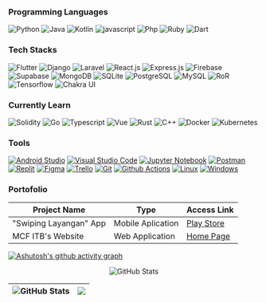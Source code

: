 ### Programming Languages
<p>
  <img alt="Python" src="https://img.shields.io/badge/-Python-272627?style=for-the-badge&logo=python"/>
  <img alt="Java" src="https://img.shields.io/badge/-Java-272627?style=for-the-badge&logo=java" /> 
  <img alt="Kotlin" src="https://img.shields.io/badge/-Kotlin-272627?style=for-the-badge&logo=kotlin" /> 
  <img alt="javascript" src="https://img.shields.io/badge/-Javascript-272627?style=for-the-badge&logo=javascript" /> 
  <img alt="Php" src="https://img.shields.io/badge/-Php-272627?style=for-the-badge&logo=php" />
  <img alt="Ruby" src="https://img.shields.io/badge/-Ruby-272627?style=for-the-badge&logo=ruby&logoColor=ff0000"/> 
  <img alt="Dart" src="https://img.shields.io/badge/-Dart-272627?style=for-the-badge&logo=dart&logoColor=1fb4e0"/> 
</p>

### Tech Stacks
<p>
  <img alt="Flutter" src="https://img.shields.io/badge/-Flutter-272627?style=for-the-badge&logo=flutter&logoColor=27ADE9" />
  <img alt="Django" src="https://img.shields.io/badge/-Django-272627?style=for-the-badge&logo=django"/>
  <img alt="Laravel" src="https://img.shields.io/badge/-Laravel-272627?style=for-the-badge&logo=laravel" />
  <img alt="React.js" src="https://img.shields.io/badge/-React.js-272627?style=for-the-badge&logo=react" /> 
  <img alt="Express.js" src="https://img.shields.io/badge/-Express.js-272627?style=for-the-badge&logo=express" /> 
  <img alt="Firebase" src="https://img.shields.io/badge/-Firebase-272627?style=for-the-badge&logo=firebase"/>
  <img alt="Supabase" src="https://img.shields.io/badge/-Supabase-272627?style=for-the-badge&logo=supabase"/>
  <img alt="MongoDB" src="https://img.shields.io/badge/-MongoDB-272627?style=for-the-badge&logo=mongodb"/>
  <img alt="SQLite" src="https://img.shields.io/badge/-SQLite-272627?style=for-the-badge&logo=sqlite"/>
  <img alt="PostgreSQL" src="https://img.shields.io/badge/-PostgreSQL-272627?style=for-the-badge&logo=postgresql"/>
  <img alt="MySQL" src="https://img.shields.io/badge/-MySQL-272627?style=for-the-badge&logo=mysql"/> 
  <img alt="RoR" src="https://img.shields.io/badge/-Ruby_on_Rails-272627?style=for-the-badge&logo=rubyonrails"/>
  <img alt="Tensorflow" src="https://img.shields.io/badge/-Tensorflow-272627?style=for-the-badge&logo=tensorflow"/>
  <img alt="Chakra UI" src="https://img.shields.io/badge/-Chakra_UI-272627?style=for-the-badge&logo=chakra-ui"/>
</p>

### Currently Learn
<p>
  <img alt="Solidity" src="https://img.shields.io/badge/-Solidity-272627?style=for-the-badge&logo=solidity" />
  <img alt="Go" src="https://img.shields.io/badge/-Go-272627?style=for-the-badge&logo=go" />
  <img alt="Typescript" src="https://img.shields.io/badge/-Typescript-272627?style=for-the-badge&logo=typescript" />
  <img alt="Vue" src="https://img.shields.io/badge/-Vue-272627?style=for-the-badge&logo=vue.js" />
  <img alt="Rust" src="https://img.shields.io/badge/-Rust-272627?style=for-the-badge&logo=rust" />
  <img alt="C++" src="https://img.shields.io/badge/-C++-272627?style=for-the-badge&logo=cplusplus" />
  <img alt="Docker" src="https://img.shields.io/badge/-Docker-272627?style=for-the-badge&logo=docker" />
  <img alt="Kubernetes" src="https://img.shields.io/badge/-Kubernetes-272627?style=for-the-badge&logo=kubernetes" />
</p>

### Tools
<p>
  <a href="https://developer.android.com/studio"><img alt="Android Studio" src="https://img.shields.io/badge/Android_Studio-272627?logo=android+studio&style=for-the-badge"/></a>
  <a href="https://code.visualstudio.com/"><img alt="Visual Studio Code" src="https://img.shields.io/badge/Visual_Studio_Code-272627?logo=visual+studio+code&style=for-the-badge&logoColor=22ACF3"/></a>
  <a href="#"><img alt="Jupyter Notebook" src="https://img.shields.io/badge/Jupyter_Notebook-272627?logo=jupyter&style=for-the-badge"/></a>
  <a href="#"><img alt="Postman" src="https://img.shields.io/badge/Postman-272627?logo=postman&style=for-the-badge"/></a>
  <a href="#"><img alt="Replit" src="https://img.shields.io/badge/Replit-272627?logo=replit&style=for-the-badge"/></a> 
  <a href="#"><img alt="Figma" src="https://img.shields.io/badge/Figma-272627?logo=figma&style=for-the-badge"/></a>
  <a href="#"><img alt="Trello" src="https://img.shields.io/badge/Trello-272627?logo=trello&style=for-the-badge&logoColor=0172B5"/></a>
  <a href=""><img alt="Git" src="https://img.shields.io/badge/Git-272627?logo=git&style=for-the-badge"/></a>
  <a href=""><img alt="Github Actions" src="https://img.shields.io/badge/-Github_Actions-272627?style=for-the-badge&logo=githubactions" /></a>
  <a href="#"><img alt="Linux" src="https://img.shields.io/badge/Linux-272627?logo=linux&style=for-the-badge"/></a>
  <a href="#"><img alt="Windows" src="https://img.shields.io/badge/Windows-272627?logo=windows&style=for-the-badge&logoColor=0CA5E1"/></a>
</p>

### Portofolio
| Project Name | Type | Access Link |
| --- | --- | --- |
|"Swiping Layangan" App | Mobile Aplication | [Play Store](https://play.google.com/store/apps/details?id=com.ultg.kite_sweeping) |
| MCF ITB's Website | Web Application | [Home Page](https://mcf-itb-2022.com/) |


[![Ashutosh's github activity graph](https://activity-graph.herokuapp.com/graph?username=alif338&theme=gotham)](https://github.com/ashutosh00710/github-readme-activity-graph)
<p align="center">
 <img src="https://github-readme-stats.vercel.app/api?username=alif338&amp;show_icons=true&amp;count_private=true&amp;theme=vue-dark" alt="GitHub Stats">
</p>
 
 
 |<img src="https://github-readme-stats-one-bice.vercel.app/api/top-langs/?username=alif338&langs_count=8&layout=compact&role=OWNER,ORGANIZATION_MEMBER,COLLABORATOR&theme=vue-dark" alt="GitHub Stats">|<img src="https://github-readme-streak-stats.herokuapp.com/?user=alif338&theme=vue-dark"/>|
|---|---|
